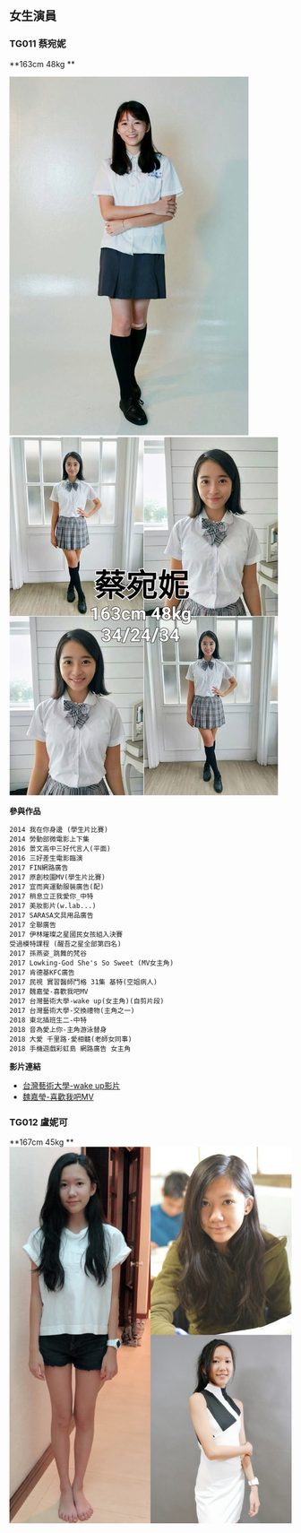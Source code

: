 ## 女生演員


### TG011 蔡宛妮
**163cm  48kg **

![Image](./shinny/shinny01.jpeg)
![Image](./shinny/shinny02.jpeg)

**參與作品**
```
2014 我在你身邊 (學生片比賽)
2014 勞動部微電影上下集
2016 景文高中三好代言人(平面)
2016 三好差生電影臨演
2017 FIN網路廣告
2017 原創校園MV(學生片比賽)
2017 宜而爽運動服裝廣告(配)
2017 稍息立正我愛你_中特
2017 美妝影片(w.lab...)
2017 SARASA文具用品廣告
2017 全聯廣告
2017 伊林璀璨之星國民女孩組入決賽
受過模特課程 (醒吾之星全部第四名)
2017 孫燕姿_跳舞的梵谷
2017 Lowking-God She's So Sweet (MV女主角)
2017 肯德基KFC廣告
2017 民視 實習醫師鬥格 31集 基特(空姐病人)
2017 魏嘉瑩-喜歡我吧MV 
2017 台灣藝術大學-wake up(女主角)(自剪片段) 
2017 台灣藝術大學-交換禮物(主角之一)
2018 東北插班生二-中特
2018 音為愛上你-主角游泳替身
2018 大愛 千里路·愛相髓(老師女同事)
2018 手機遊戲彩虹島 網路廣告 女主角
```

**影片連結**
* [台灣藝術大學-wake up影片](https://www.youtube.com/watch?v=m15Cz3ruVkw&list=RDm15Cz3ruVkw) 
* [魏嘉瑩-喜歡我吧MV](https://youtu.be/1EAmqffU8CI)





### TG012 盧妮可
**167cm  45kg **
![Image](./nico/nico01.jpeg)

